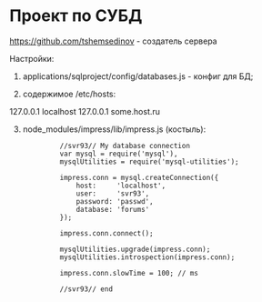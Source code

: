 Проект по СУБД
=======

https://github.com/tshemsedinov - создатель сервера

Настройки:

1) applications/sqlproject/config/databases.js - конфиг для БД;

2) содержимое /etc/hosts:

127.0.0.1	localhost
127.0.0.1       some.host.ru

3) node_modules/impress/lib/impress.js (костыль):

                //svr93// My database connection
                var mysql = require('mysql'),
                mysqlUtilities = require('mysql-utilities');

                impress.conn = mysql.createConnection({
                    host:     'localhost',
                    user:     'svr93',
                    password: 'passwd',
                    database: 'forums'
                });

                impress.conn.connect();

                mysqlUtilities.upgrade(impress.conn);
                mysqlUtilities.introspection(impress.conn);

                impress.conn.slowTime = 100; // ms

                //svr93// end
